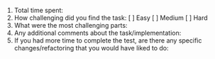 1. Total time spent:
2. How challenging did you find the task: [ ] Easy [ ] Medium [ ] Hard
3. What were the most challenging parts:
4. Any additional comments about the task/implementation:
5. If you had more time to complete the test, are there any specific changes/refactoring that you would have liked to do: 
